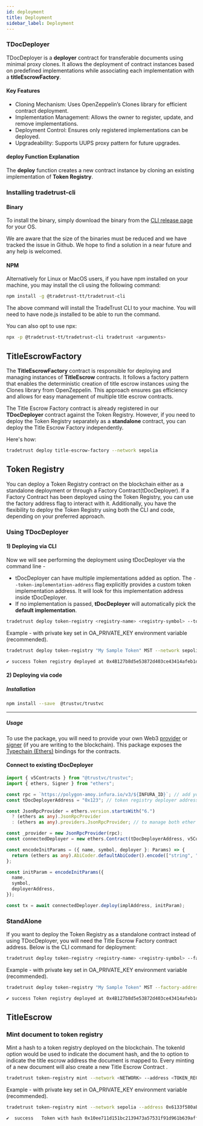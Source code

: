 ```yaml
---
id: deployment
title: Deployment
sidebar_label: Deployment
---
```


### TDocDeployer

TDocDeployer is a **deployer** contract for transferable documents using minimal proxy clones. It allows the deployment of contract instances based on predefined implementations while associating each implementation with a **titleEscrowFactory**.

#### Key Features

- Cloning Mechanism: Uses OpenZeppelin’s Clones library for efficient contract deployment.
- Implementation Management: Allows the owner to register, update, and remove implementations.
- Deployment Control: Ensures only registered implementations can be deployed.
- Upgradeability: Supports UUPS proxy pattern for future upgrades.

#### deploy Function Explanation

The **deploy** function creates a new contract instance by cloning an existing implementation of **Token Registry**.

### Installing tradetrust-cli

#### Binary

To install the binary, simply download the binary from the [CLI release page](https://github.com/TradeTrust/tradetrust-cli/releases) for your OS.

We are aware that the size of the binaries must be reduced and we have tracked the issue in Github. We hope to find a solution in a near future and any help is welcomed.

#### NPM

Alternatively for Linux or MacOS users, if you have npm installed on your machine, you may install the cli using the following command:

```bash
npm install -g @tradetrust-tt/tradetrust-cli
```

The above command will install the TradeTrust CLI to your machine. You will need to have node.js installed to be able to run the command.

You can also opt to use npx:

```bash
npx -p @tradetrust-tt/tradetrust-cli tradetrust <arguments>
```

## TitleEscrowFactory

The **TitleEscrowFactory** contract is responsible for deploying and managing instances of **TitleEscrow** contracts. It follows a factory pattern that enables the deterministic creation of title escrow instances using the Clones library from OpenZeppelin. This approach ensures gas efficiency and allows for easy management of multiple title escrow contracts.

The Title Escrow Factory contract is already registered in our **TDocDeployer** contract against the Token Registry. However, if you need to deploy the Token Registry separately as a **standalone** contract, you can deploy the Title Escrow Factory independently.

Here's how:

```bash
tradetrust deploy title-escrow-factory --network sepolia
```

## Token Registry

You can deploy a Token Registry contract on the blockchain either as a standalone deployment or through a Factory Contract(tDocDeployer). If a Factory Contract has been deployed using the Token Registry, you can use the factory address flag to interact with it. Additionally, you have the flexibility to deploy the Token Registry using both the CLI and code, depending on your preferred approach.

### Using TDocDeployer

#### 1) Deploying via CLI

Now we will see performing the deployment using tDocDeployer via the command line -

- tDocDeployer can have multiple implementations added as option. The `--token-implementation-address` flag explicitly provides a custom token implementation address. It will look for this implementation address inside tDocDeployer.
- If no implementation is passed, **tDocDeployer** will automatically pick the **default implementation**.

```bash
tradetrust deploy token-registry <registry-name> <registry-symbol> --token-implementation-address <token-implementation-address> --network <network-name>
```

Example - with private key set in OA_PRIVATE_KEY environment variable (recommended).

```bash
tradetrust deploy token-registry "My Sample Token" MST --network sepolia

✔ success Token registry deployed at 0x4B127b8d5e53872d403ce43414afeb1db67B1842
```

#### 2) Deploying via code

##### Installation

```bash
npm install --save  @trustvc/trustvc
```

---

##### Usage

To use the package, you will need to provide your own
Web3 [provider](https://docs.ethers.io/v5/api/providers/api-providers/)
or [signer](https://docs.ethers.io/v5/api/signer/#Wallet) (if you are writing to the blockchain).
This package exposes the [Typechain (Ethers)](https://github.com/dethcrypto/TypeChain/tree/master/packages/target-ethers-v6) bindings for the contracts.

#### Connect to existing tDocDeployer

```ts
import { v5Contracts } from "@trustvc/trustvc";
import { ethers, Signer } from "ethers";

const rpc = `https://polygon-amoy.infura.io/v3/${INFURA_ID}`; // add your infura ID
const tDocDeployerAddress = "0x123"; // token registry deployer address

const JsonRpcProvider = ethers.version.startsWith("6.")
  ? (ethers as any).JsonRpcProvider
  : (ethers as any).providers.JsonRpcProvider; // to manage both ether's v5 and v6

const _provider = new JsonRpcProvider(rpc);
const connectedDeployer = new ethers.Contract(tDocDeployerAddress, v5Contracts.TDocDeployer__factory.abi, _provider);

const encodeInitParams = ({ name, symbol, deployer }: Params) => {
  return (ethers as any).AbiCoder.defaultAbiCoder().encode(["string", "string", "address"], [name, symbol, deployer]);
};

const initParam = encodeInitParams({
  name,
  symbol,
  deployerAddress,
});

const tx = await connectedDeployer.deploy(implAddress, initParam);
```

### StandAlone

If you want to deploy the Token Registry as a standalone contract instead of using TDocDeployer, you will need the Title Escrow Factory contract address. Below is the CLI command for deployment:

```bash
tradetrust deploy token-registry <registry-name> <registry-symbol> --factory-address <factory-address> --standalone --network <network-name>
```

Example - with private key set in OA_PRIVATE_KEY environment variable (recommended).

```bash
tradetrust deploy token-registry "My Sample Token" MST --factory-address 0xfcafea839e576967b96ad1FBFB52b5CA26cd1D25 --standalone --network sepolia

✔ success Token registry deployed at 0x4B127b8d5e53872d403ce43414afeb1db67B1842
```

## TitleEscrow

### Mint document to token registry

Mint a hash to a token registry deployed on the blockchain. The tokenId option would be used to indicate the document hash, and the to option to indicate the title escrow address the document is mapped to. Every minting of a new document will also create a new Title Escrow Contract .

```bash
tradetrust token-registry mint --network <NETWORK> --address <TOKEN_REGISTRY_ADDRESS> --tokenId <TOKEN_ID> --beneficiary <BENEFICIARY> --holder <HOLDER>
```

Example - with private key set in OA_PRIVATE_KEY environment variable (recommended).

```bash
tradetrust token-registry mint --network sepolia --address 0x6133f580aE903b8e79845340375cCfd78a45FF35 --tokenId 0x10ee711d151bc2139473a57531f91d961b639affb876b350c31d031059cdcc2c --beneficiary 0xB26B4941941C51a4885E5B7D3A1B861E54405f90  --holder 0xB26B4941941C51a4885E5B7D3A1B861E54405f90

✔  success   Token with hash 0x10ee711d151bc2139473a57531f91d961b639affb876b350c31d031059cdcc2c has been issued on 0x6133f580aE903b8e79845340375cCfd78a45FF35 with the initial recipient being 0xB26B4941941C51a4885E5B7D3A1B861E54405f90 and initial holder 0xB26B4941941C51a4885E5B7D3A1B861E54405f90
```
